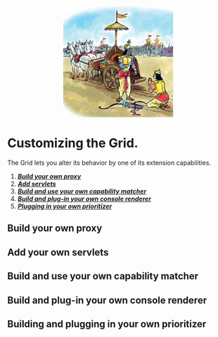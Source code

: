 <p align="center"> 
<img src='./images/banner.jpg'>
</p>

# Customizing the Grid.

The Grid lets you alter its behavior by one of its extension capabilities.

1. [**_Build your own proxy_**](#proxy)
2. [**_Add servlets_**](#servlets)
3. [**_Build and use your own capability matcher_**](#matcher)
4. [**_Build and plug-in your own console renderer_**](#renderer)
5. [**_Plugging in your own prioritizer_**](#priority)

## Build your own proxy <a name='proxy'></a>

## Add your own servlets <a name='servlets'></a>

## Build and use your own capability matcher <a name='matcher'></a>

## Build and plug-in your own console renderer <a name='renderer'></a>

## Building and plugging in your own prioritizer <a name='priority'></a>
